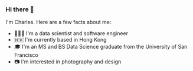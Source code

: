 ### Hi there 👋

I'm Charles. Here are a few facts about me:

- 👨🏻‍💻 I'm a data scientist and software engineer
- 🇭🇰 I'm currently based in Hong Kong
- 🎓 I'm an MS and BS Data Science graduate from the University of San Francisco 
- 📷 I'm interested in photography and design